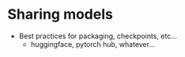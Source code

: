 # Sharing models

- Best practices for packaging, checkpoints, etc...
    - huggingface, pytorch hub, whatever...
